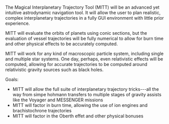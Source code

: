 The Magical Interplanetary Trajectory Tool (MITT) will be an advanced yet intuitive astrodynamic navigation tool. It will allow the user to plan realistic, complex interplanetary trajectories in a fully GUI environment with little prior experience.

MITT will evaluate the orbits of planets using conic sections, but the evaluation of vessel trajectories will be fully numerical to allow for burn time and other physical effects to be accurately computed.

MITT will work for any kind of macroscopic particle system, including single and multiple star systems. One day, perhaps, even relativistic effects will be computed, allowing for accurate trajectories to be computed around relativistic gravity sources such as black holes.

Goals:
* MITT will allow the full suite of interplanetary trajectory tricks---all the way from simpe hohmann transfers to multiple stages of gravity assists like the Voyager and MESSENGER missions
* MITT will factor in burn time, allowing the use of ion engines and brachistochrone trajectories
* MITT will factor in the Oberth effet and other physical bonuses
